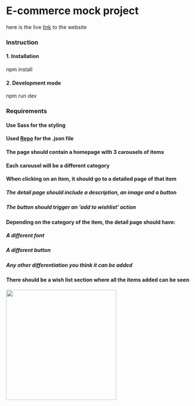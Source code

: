 # E-commerce mock project 

here is the live [link](https://mytheresa-inky.vercel.app/) to the website

### Instruction

#### 1. Installation

npm install

#### 2. Development mode

npm run dev

### Requirements 

#### Use Sass for the styling
#### Used [Repo](https://github.com/tursynbekoff/proj_api) for the .json file 
#### The page should contain a homepage with 3 carousels of items
#### Each carousel will be a different category
#### When clicking on an item, it should go to a detailed page of that item
##### The detail page should include a description, an image and a button
##### The button should trigger an 'add to wishlist' action
#### Depending on the category of the item, the detail page should have:
##### A different font
##### A different button
##### Any other differentiation you think it can be added
#### There should be a wish list section where all the items added can be seen



<img width="300" alt="" src="https://res.cloudinary.com/tursynbekoff/image/upload/v1662690295/app.jpg">